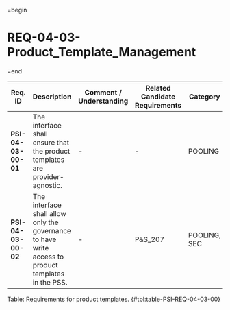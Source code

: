 =begin

# REQ-04-03-Product_Template_Management

=end

| Req. ID                        | Description                         | Comment / Understanding                  | Related Candidate Requirements | Category                       |
| ------------------------------ | ----------------------------------- | ---------------------------------------- | ------------------------------ | ------------------------------ |
| __PSI-04-03-00-01__ | The interface shall ensure that the product templates are provider-agnostic. | - | - | POOLING |
| __PSI-04-03-00-02__ | The interface shall allow only the governance to have write access to product templates in the PSS. | - | P&S_207 | POOLING, SEC |

Table: Requirements for product templates. {#tbl:table-PSI-REQ-04-03-00}
